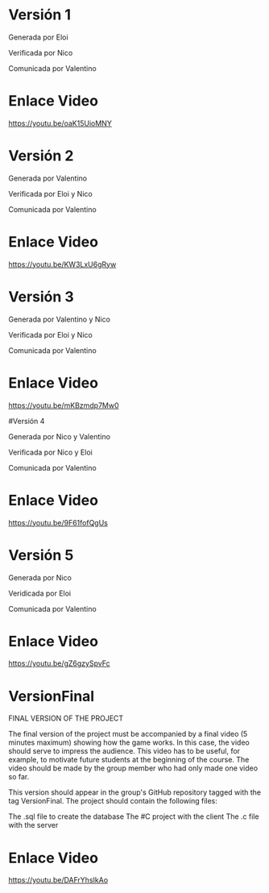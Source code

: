 # Versión 1 

Generada por Eloi

Verificada por  Nico

Comunicada por Valentino

# Enlace Video
https://youtu.be/oaK15UioMNY

# Versión 2 

Generada por Valentino

Verificada por Eloi y Nico

Comunicada por Valentino

# Enlace Video
https://youtu.be/KW3LxU6gRyw

# Versión 3 

Generada por Valentino y Nico

Verificada por Eloi y Nico

Comunicada por Valentino

# Enlace Video
https://youtu.be/mKBzmdp7Mw0

#Versión 4 

Generada por Nico y Valentino

Verificada por Nico y Eloi

Comunicada por Valentino

# Enlace Video
https://youtu.be/9F61fofQgUs

# Versión 5 

Generada por Nico

Veridicada por Eloi

Comunicada por Valentino


# Enlace Video
https://youtu.be/gZ6gzySpvFc

# VersionFinal

FINAL VERSION OF THE PROJECT

The final version of the project must be accompanied by a final video (5 minutes maximum) showing how the game works. In this case, the video should serve to impress the audience. This video has to be useful, for example, to motivate future students at the beginning of the course. The video should be made by the group member who had only made one video so far.

This version should appear in the group's GitHub repository tagged with the tag VersionFinal. The project should contain the following files:

The .sql file to create the database
The #C project with the client
The .c file with the server
# Enlace Video
https://youtu.be/DAFrYhsIkAo

